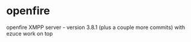 openfire
========

openfire XMPP server - version 3.8.1 (plus a couple more commits) with ezuce work on top

